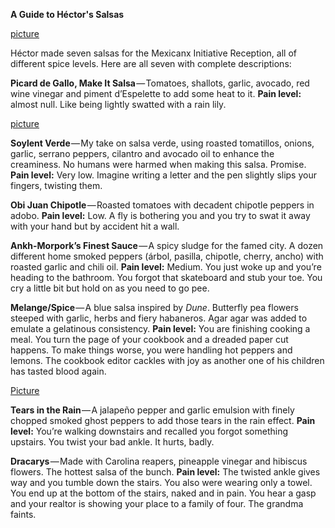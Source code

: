 **A Guide to Héctor's Salsas**

[picture](Mexicanx004)

Héctor made seven salsas for the Mexicanx Initiative Reception, all of different spice levels. Here are all seven with complete descriptions:

**Picard de Gallo, Make It Salsa** — Tomatoes, shallots, garlic, avocado, red wine vinegar and piment d’Espelette to add some heat to it.
**Pain level:** almost null. Like being lightly swatted with a rain lily.

[picture](Mexicanx143)

**Soylent Verde** — My take on salsa verde, using roasted tomatillos, onions, garlic, serrano peppers, cilantro and avocado oil to enhance the creaminess. No humans were harmed when making this salsa. Promise.
**Pain level:** Very low. Imagine writing a letter and the pen slightly slips your fingers, twisting them.

**Obi Juan Chipotle** — Roasted tomatoes with decadent chipotle peppers in adobo.
**Pain level:** Low. A fly is bothering you and you try to swat it away with your hand but by accident hit a wall.

**Ankh-Morpork’s Finest Sauce** — A spicy sludge for the famed city. A dozen different home smoked peppers (árbol, pasilla, chipotle, cherry, ancho) with roasted garlic and chili oil.
**Pain level:** Medium. You just woke up and you’re heading to the bathroom. You forgot that skateboard and stub your toe. You cry a little bit but hold on as you need to go pee.

**Melange/Spice** — A blue salsa inspired by _Dune_. Butterfly pea flowers steeped with garlic, herbs and fiery habaneros. Agar agar was added to emulate a gelatinous consistency.
**Pain level:** You are finishing cooking a meal. You turn the page of your cookbook and a dreaded paper cut happens. To make things worse, you were handling hot peppers and lemons. The cookbook editor cackles with joy as another one of his children has tasted blood again.

[Picture](Mexicanx144)

**Tears in the Rain** — A jalapeño pepper and garlic emulsion with finely chopped smoked ghost peppers to add those tears in the rain effect.
**Pain level:** You’re walking downstairs and recalled you forgot something upstairs. You twist your bad ankle. It hurts, badly.

**Dracarys** — Made with Carolina reapers, pineapple vinegar and hibiscus flowers. The hottest salsa of the bunch.
**Pain level:** The twisted ankle gives way and you tumble down the stairs. You also were wearing only a towel. You end up at the bottom of the stairs, naked and in pain. You hear a gasp and your realtor is showing your place to a family of four. The grandma faints.
